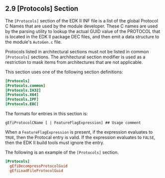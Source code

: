 <!--- @file
  2.9 [Protocols] Section

  Copyright (c) 2007-2017, Intel Corporation. All rights reserved.<BR>

  Redistribution and use in source (original document form) and 'compiled'
  forms (converted to PDF, epub, HTML and other formats) with or without
  modification, are permitted provided that the following conditions are met:

  1) Redistributions of source code (original document form) must retain the
     above copyright notice, this list of conditions and the following
     disclaimer as the first lines of this file unmodified.

  2) Redistributions in compiled form (transformed to other DTDs, converted to
     PDF, epub, HTML and other formats) must reproduce the above copyright
     notice, this list of conditions and the following disclaimer in the
     documentation and/or other materials provided with the distribution.

  THIS DOCUMENTATION IS PROVIDED BY TIANOCORE PROJECT "AS IS" AND ANY EXPRESS OR
  IMPLIED WARRANTIES, INCLUDING, BUT NOT LIMITED TO, THE IMPLIED WARRANTIES OF
  MERCHANTABILITY AND FITNESS FOR A PARTICULAR PURPOSE ARE DISCLAIMED. IN NO
  EVENT SHALL TIANOCORE PROJECT  BE LIABLE FOR ANY DIRECT, INDIRECT, INCIDENTAL,
  SPECIAL, EXEMPLARY, OR CONSEQUENTIAL DAMAGES (INCLUDING, BUT NOT LIMITED TO,
  PROCUREMENT OF SUBSTITUTE GOODS OR SERVICES; LOSS OF USE, DATA, OR PROFITS;
  OR BUSINESS INTERRUPTION) HOWEVER CAUSED AND ON ANY THEORY OF LIABILITY,
  WHETHER IN CONTRACT, STRICT LIABILITY, OR TORT (INCLUDING NEGLIGENCE OR
  OTHERWISE) ARISING IN ANY WAY OUT OF THE USE OF THIS DOCUMENTATION, EVEN IF
  ADVISED OF THE POSSIBILITY OF SUCH DAMAGE.

-->

## 2.9 [Protocols] Section

The `[Protocols]` section of the EDK II INF file is a list of the global
Protocol C Names that are used by the module developer. These C names are used
by the parsing utility to lookup the actual GUID value of the PROTOCOL that is
located in the EDK II package DEC files, and then emit a data structure to the
module's `AutoGen.c` file.

Protocols listed in architectural sections must not be listed in common
`[Protocols]` sections. The architectural section modifier is used as a
restriction to mask items from architectures that are not applicable.

This section uses one of the following section definitions:

```ini
[Protocols]
[Protocols.common]
[Protocols.IA32]
[Protocols.X64]
[Protocols.IPF]
[Protocols.EBC]
```

The formats for entries in this section is:

`gEfiProtocolCName [ | FeatureFlagExpression] ## Usage comment`

When a `FeatureFlagExpression` is present, if the expression evaluates to
`TRUE`, then the Protocal entry is valid. If the expression evaluates to
`FALSE`, then the EDK II build tools must ignore the entry.

The following is an example of the `[Protocols]` section.

```ini
[Protocols]
  gEfiDecompressProtocolGuid
  gEfiLoadFileProtocolGuid
```
